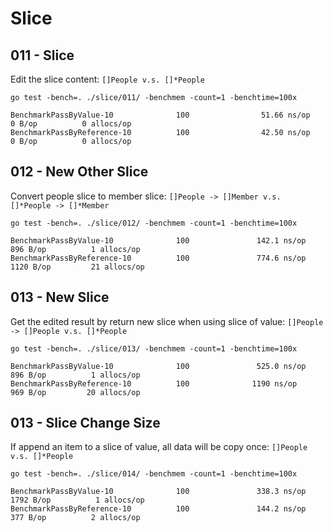# Slice

## 011 - Slice
Edit the slice content: `[]People v.s. []*People`

```
go test -bench=. ./slice/011/ -benchmem -count=1 -benchtime=100x
```

```
BenchmarkPassByValue-10              100                51.66 ns/op            0 B/op          0 allocs/op
BenchmarkPassByReference-10          100                42.50 ns/op            0 B/op          0 allocs/op
```

## 012 - New Other Slice

Convert people slice to member slice: `[]People -> []Member v.s. []*People -> []*Member`

```
go test -bench=. ./slice/012/ -benchmem -count=1 -benchtime=100x
```

```
BenchmarkPassByValue-10              100               142.1 ns/op           896 B/op          1 allocs/op
BenchmarkPassByReference-10          100               774.6 ns/op          1120 B/op         21 allocs/op
```

## 013 - New Slice

Get the edited result by return new slice when using slice of value: `[]People -> []People v.s. []*People`

```
go test -bench=. ./slice/013/ -benchmem -count=1 -benchtime=100x
```

```
BenchmarkPassByValue-10              100               525.0 ns/op           896 B/op          1 allocs/op
BenchmarkPassByReference-10          100              1190 ns/op             969 B/op         20 allocs/op

```
## 013 - Slice Change Size

If append an item to a slice of value, all data will be copy once: `[]People v.s. []*People`

```
go test -bench=. ./slice/014/ -benchmem -count=1 -benchtime=100x
```

```
BenchmarkPassByValue-10              100               338.3 ns/op          1792 B/op          1 allocs/op
BenchmarkPassByReference-10          100               144.2 ns/op           377 B/op          2 allocs/op

```